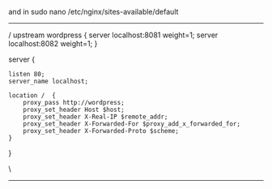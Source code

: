 and in sudo nano /etc/nginx/sites-available/default

***
/
upstream wordpress  {
    server localhost:8081 weight=1;
    server localhost:8082 weight=1;
}

server {


    listen 80;
    server_name localhost;

    location /  {
        proxy_pass http://wordpress;
        proxy_set_header Host $host;
        proxy_set_header X-Real-IP $remote_addr;
        proxy_set_header X-Forwarded-For $proxy_add_x_forwarded_for;
        proxy_set_header X-Forwarded-Proto $scheme;
    }
}

\
***
